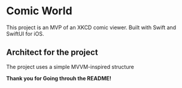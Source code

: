 # Comic World
This project is an MVP of an XKCD comic viewer. Built with Swift and SwiftUI for iOS.
 
## Architect for the project
The project uses a simple MVVM-inspired structure

**Thank you for Going throuh the README!**
